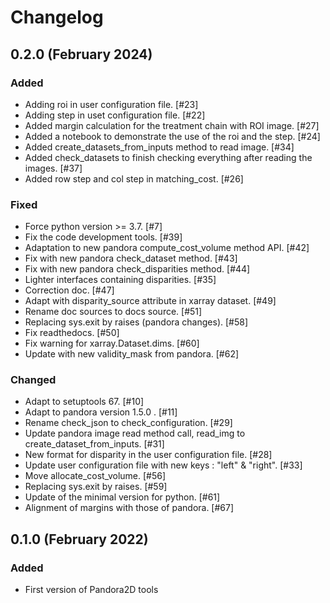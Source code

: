 # Changelog

## 0.2.0 (February 2024)

### Added

- Adding roi in user configuration file. [#23]
- Adding step in uset configuration file. [#22]
- Added margin calculation for the treatment chain with ROI image. [#27]
- Added a notebook to demonstrate the use of the roi and the step. [#24]
- Added create_datasets_from_inputs method to read image. [#34]
- Added check_datasets to finish checking everything after reading the images. [#37]
- Added row step and col step in matching_cost. [#26]

### Fixed

- Force python version >= 3.7. [#7]
- Fix the code development tools. [#39]
- Adaptation to new pandora compute_cost_volume method API. [#42]
- Fix with new pandora check_dataset method. [#43]
- Fix with new pandora check_disparities method. [#44]
- Lighter interfaces containing disparities. [#35]
- Correction doc. [#47]
- Adapt with disparity_source attribute in xarray dataset. [#49]
- Rename doc sources to docs source. [#51]
- Replacing sys.exit by raises (pandora changes). [#58]
- Fix readthedocs. [#50]
- Fix warning for xarray.Dataset.dims. [#60]
- Update with new validity_mask from pandora. [#62]

### Changed

- Adapt to setuptools 67. [#10]
- Adapt to pandora version 1.5.0 . [#11]
- Rename check_json to check_configuration. [#29]
- Update pandora image read method call, read_img to create_dataset_from_inputs. [#31]
- New format for disparity in the user configuration file. [#28]
- Update user configuration file with new keys : "left" & "right". [#33]
- Move allocate_cost_volume. [#56]
- Replacing sys.exit by raises. [#59]
- Update of the minimal version for python. [#61]
- Alignment of margins with those of pandora. [#67]

## 0.1.0 (February 2022)

### Added

- First version of Pandora2D tools


